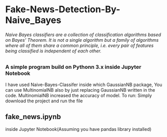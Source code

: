 # Fake-News-Detection-By-Naive_Bayes
###### Naive Bayes classifiers are a collection of classification algorithms based on Bayes’ Theorem. It is not a single algorithm but a family of algorithms where all of them share a common principle, i.e. every pair of features being classified is independent of each other.
### A simple program build on Pythonn 3.x inside Jupyter Notebook
I have used Naive-Bayes-Classifer inside which GaussianNB package, You can use MultinomialNB also by just replacing GaussianNB written in the code.
MultinomialNB increased the accuracy of model.
To run:
Simply download the project and run the file 
## fake_news.ipynb 
inside Jupyter Notebook(Assuming you have pandas library installed)
